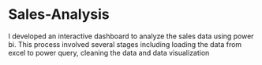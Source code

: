 # Sales-Analysis
I developed an interactive dashboard to analyze the sales data using power bi. This process involved several stages including loading the data from excel to power query, cleaning the data and data visualization
